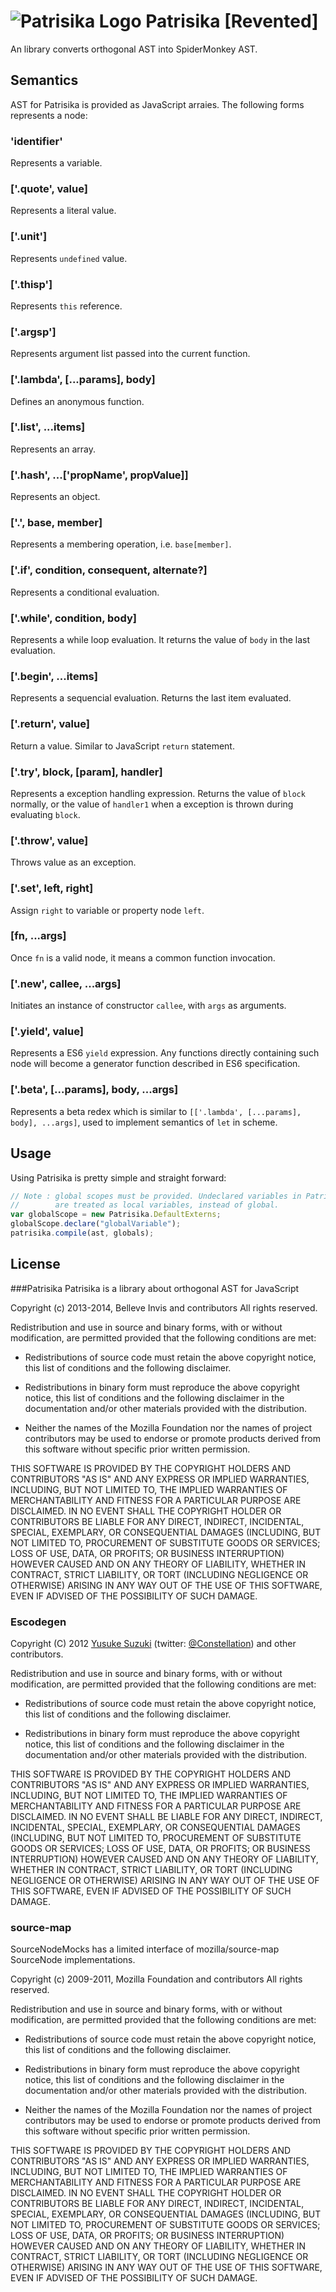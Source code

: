 ![Patrisika Logo](https://raw.githubusercontent.com/be5invis/patrisika/7f2783ca91ccaa7481c8ea8c1ed4f0d881ceaff8/resources/patrisika-logo.svg) Patrisika [Revented]
===================================

An library converts orthogonal AST into SpiderMonkey AST.

Semantics
-----------------------------------
AST for Patrisika is provided as JavaScript arraies. The following forms represents a node:

### 'identifier'
Represents a variable.
### ['.quote', value]
Represents a literal value.
### ['.unit']
Represents `undefined` value.
### ['.thisp']
Represents `this` reference.
### ['.argsp']
Represents argument list passed into the current function.
### ['.lambda', [...params], body]
Defines an anonymous function.
### ['.list', ...items]
Represents an array.
### ['.hash', ...['propName', propValue]]
Represents an object.
### ['.', base, member]
Represents a membering operation, i.e. `base[member]`.
### ['.if', condition, consequent, alternate?]
Represents a conditional evaluation.
### ['.while', condition, body]
Represents a while loop evaluation. It returns the value of `body` in the last evaluation.
### ['.begin', ...items]
Represents a sequencial evaluation. Returns the last item evaluated.
### ['.return', value]
Return a value. Similar to JavaScript `return` statement.
### ['.try', block, [param], handler]
Represents a exception handling expression. Returns the value of `block` normally, or the value of `handler1` when a exception is thrown during evaluating `block`.
### ['.throw', value]
Throws value as an exception.
### ['.set', left, right]
Assign `right` to variable or property node `left`.
### [fn, ...args]
Once `fn` is a valid node, it means a common function invocation.
### ['.new', callee, ...args]
Initiates an instance of constructor `callee`, with `args` as arguments.
### ['.yield', value]
Represents a ES6 `yield` expression. Any functions directly containing such node will become a generator function described in ES6 specification.
### ['.beta', [...params], body, ...args]
Represents a beta redex which is similar to `[['.lambda', [...params], body], ...args]`, used to implement semantics of `let` in scheme.

Usage
-----------------------------------
Using Patrisika is pretty simple and straight forward:

```javascript
// Note : global scopes must be provided. Undeclared variables in Patrisika
//        are treated as local variables, instead of global.
var globalScope = new Patrisika.DefaultExterns;
globalScope.declare("globalVariable");
patrisika.compile(ast, globals);
```

License
-----------------------------------
###Patrisika
Patrisika is a library about orthogonal AST for JavaScript

Copyright (c) 2013-2014, Belleve Invis and contributors
All rights reserved.

Redistribution and use in source and binary forms, with or without
modification, are permitted provided that the following conditions are met:

* Redistributions of source code must retain the above copyright notice, this
  list of conditions and the following disclaimer.

* Redistributions in binary form must reproduce the above copyright notice,
  this list of conditions and the following disclaimer in the documentation
  and/or other materials provided with the distribution.

* Neither the names of the Mozilla Foundation nor the names of project
  contributors may be used to endorse or promote products derived from this
  software without specific prior written permission.

THIS SOFTWARE IS PROVIDED BY THE COPYRIGHT HOLDERS AND CONTRIBUTORS "AS IS" AND
ANY EXPRESS OR IMPLIED WARRANTIES, INCLUDING, BUT NOT LIMITED TO, THE IMPLIED
WARRANTIES OF MERCHANTABILITY AND FITNESS FOR A PARTICULAR PURPOSE ARE
DISCLAIMED. IN NO EVENT SHALL THE COPYRIGHT HOLDER OR CONTRIBUTORS BE LIABLE
FOR ANY DIRECT, INDIRECT, INCIDENTAL, SPECIAL, EXEMPLARY, OR CONSEQUENTIAL
DAMAGES (INCLUDING, BUT NOT LIMITED TO, PROCUREMENT OF SUBSTITUTE GOODS OR
SERVICES; LOSS OF USE, DATA, OR PROFITS; OR BUSINESS INTERRUPTION) HOWEVER
CAUSED AND ON ANY THEORY OF LIABILITY, WHETHER IN CONTRACT, STRICT LIABILITY,
OR TORT (INCLUDING NEGLIGENCE OR OTHERWISE) ARISING IN ANY WAY OUT OF THE USE
OF THIS SOFTWARE, EVEN IF ADVISED OF THE POSSIBILITY OF SUCH DAMAGE.
### Escodegen

Copyright (C) 2012 [Yusuke Suzuki](http://github.com/Constellation)
 (twitter: [@Constellation](http://twitter.com/Constellation)) and other contributors.

Redistribution and use in source and binary forms, with or without
modification, are permitted provided that the following conditions are met:

  * Redistributions of source code must retain the above copyright
    notice, this list of conditions and the following disclaimer.

  * Redistributions in binary form must reproduce the above copyright
    notice, this list of conditions and the following disclaimer in the
    documentation and/or other materials provided with the distribution.

THIS SOFTWARE IS PROVIDED BY THE COPYRIGHT HOLDERS AND CONTRIBUTORS "AS IS"
AND ANY EXPRESS OR IMPLIED WARRANTIES, INCLUDING, BUT NOT LIMITED TO, THE
IMPLIED WARRANTIES OF MERCHANTABILITY AND FITNESS FOR A PARTICULAR PURPOSE
ARE DISCLAIMED. IN NO EVENT SHALL <COPYRIGHT HOLDER> BE LIABLE FOR ANY
DIRECT, INDIRECT, INCIDENTAL, SPECIAL, EXEMPLARY, OR CONSEQUENTIAL DAMAGES
(INCLUDING, BUT NOT LIMITED TO, PROCUREMENT OF SUBSTITUTE GOODS OR SERVICES;
LOSS OF USE, DATA, OR PROFITS; OR BUSINESS INTERRUPTION) HOWEVER CAUSED AND
ON ANY THEORY OF LIABILITY, WHETHER IN CONTRACT, STRICT LIABILITY, OR TORT
(INCLUDING NEGLIGENCE OR OTHERWISE) ARISING IN ANY WAY OUT OF THE USE OF
THIS SOFTWARE, EVEN IF ADVISED OF THE POSSIBILITY OF SUCH DAMAGE.

### source-map

SourceNodeMocks has a limited interface of mozilla/source-map SourceNode implementations.

Copyright (c) 2009-2011, Mozilla Foundation and contributors
All rights reserved.

Redistribution and use in source and binary forms, with or without
modification, are permitted provided that the following conditions are met:

* Redistributions of source code must retain the above copyright notice, this
  list of conditions and the following disclaimer.

* Redistributions in binary form must reproduce the above copyright notice,
  this list of conditions and the following disclaimer in the documentation
  and/or other materials provided with the distribution.

* Neither the names of the Mozilla Foundation nor the names of project
  contributors may be used to endorse or promote products derived from this
  software without specific prior written permission.

THIS SOFTWARE IS PROVIDED BY THE COPYRIGHT HOLDERS AND CONTRIBUTORS "AS IS" AND
ANY EXPRESS OR IMPLIED WARRANTIES, INCLUDING, BUT NOT LIMITED TO, THE IMPLIED
WARRANTIES OF MERCHANTABILITY AND FITNESS FOR A PARTICULAR PURPOSE ARE
DISCLAIMED. IN NO EVENT SHALL THE COPYRIGHT HOLDER OR CONTRIBUTORS BE LIABLE
FOR ANY DIRECT, INDIRECT, INCIDENTAL, SPECIAL, EXEMPLARY, OR CONSEQUENTIAL
DAMAGES (INCLUDING, BUT NOT LIMITED TO, PROCUREMENT OF SUBSTITUTE GOODS OR
SERVICES; LOSS OF USE, DATA, OR PROFITS; OR BUSINESS INTERRUPTION) HOWEVER
CAUSED AND ON ANY THEORY OF LIABILITY, WHETHER IN CONTRACT, STRICT LIABILITY,
OR TORT (INCLUDING NEGLIGENCE OR OTHERWISE) ARISING IN ANY WAY OUT OF THE USE
OF THIS SOFTWARE, EVEN IF ADVISED OF THE POSSIBILITY OF SUCH DAMAGE.